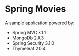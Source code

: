 Spring Movies
=============

A sample application powered by:

* Spring MVC 3.1.1
* MongoDb 2.0.3
* Spring Security 3.1.0
* Thymeleaf 2.0.4